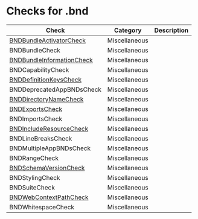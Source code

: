 # Checks for .bnd

Check | Category | Description
----- | -------- | -----------
[BNDBundleActivatorCheck](checks/bnd_bundle_activator_check.markdown) | Miscellaneous | |
BNDBundleCheck | Miscellaneous | |
[BNDBundleInformationCheck](checks/bnd_bundle_information_check.markdown) | Miscellaneous | |
BNDCapabilityCheck | Miscellaneous | |
[BNDDefinitionKeysCheck](checks/bnd_definition_keys_check.markdown) | Miscellaneous | |
BNDDeprecatedAppBNDsCheck | Miscellaneous | |
[BNDDirectoryNameCheck](checks/bnd_directory_name_check.markdown) | Miscellaneous | |
[BNDExportsCheck](checks/bnd_exports_check.markdown) | Miscellaneous | |
BNDImportsCheck | Miscellaneous | |
[BNDIncludeResourceCheck](checks/bnd_include_resource_check.markdown) | Miscellaneous | |
BNDLineBreaksCheck | Miscellaneous | |
BNDMultipleAppBNDsCheck | Miscellaneous | |
BNDRangeCheck | Miscellaneous | |
[BNDSchemaVersionCheck](checks/bnd_schema_version_check.markdown) | Miscellaneous | |
BNDStylingCheck | Miscellaneous | |
BNDSuiteCheck | Miscellaneous | |
[BNDWebContextPathCheck](checks/bnd_web_context_path_check.markdown) | Miscellaneous | |
BNDWhitespaceCheck | Miscellaneous | |